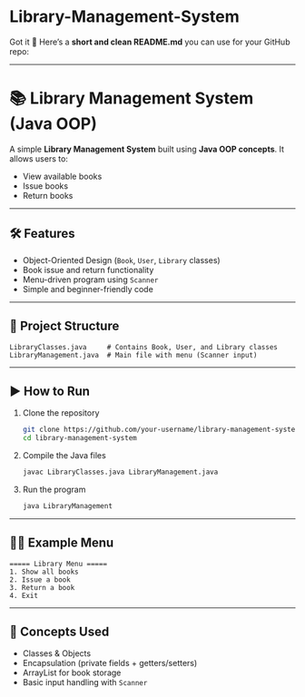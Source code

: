 # Library-Management-System #

Got it 🚀
Here’s a **short and clean README.md** you can use for your GitHub repo:

---

# 📚 Library Management System (Java OOP)

A simple **Library Management System** built using **Java OOP concepts**.
It allows users to:

* View available books
* Issue books
* Return books

---

## 🛠️ Features

* Object-Oriented Design (`Book`, `User`, `Library` classes)
* Book issue and return functionality
* Menu-driven program using `Scanner`
* Simple and beginner-friendly code

---

## 📂 Project Structure

```
LibraryClasses.java     # Contains Book, User, and Library classes
LibraryManagement.java  # Main file with menu (Scanner input)
```

---

## ▶️ How to Run

1. Clone the repository

   ```bash
   git clone https://github.com/your-username/library-management-system.git
   cd library-management-system
   ```
2. Compile the Java files

   ```bash
   javac LibraryClasses.java LibraryManagement.java
   ```
3. Run the program

   ```bash
   java LibraryManagement
   ```

---

## 🧑‍💻 Example Menu

```
===== Library Menu =====
1. Show all books
2. Issue a book
3. Return a book
4. Exit
```

---

## 📖 Concepts Used

* Classes & Objects
* Encapsulation (private fields + getters/setters)
* ArrayList for book storage
* Basic input handling with `Scanner`


